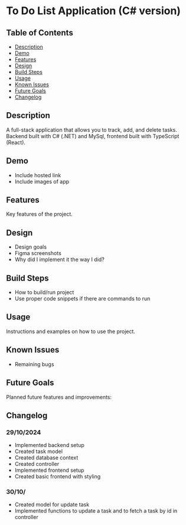 # To Do List Application (C# version)

## Table of Contents

- [Description](#description)
- [Demo](#demo)
- [Features](#features)
- [Design](#design)
- [Build Steps](#build-steps)
- [Usage](#usage)
- [Known Issues](#known-issues)
- [Future Goals](#future-goals)
- [Changelog](#changelog)

## Description

A full-stack application that allows you to track, add, and delete tasks. Backend built with C# (.NET) and MySql, frontend built with TypeScript (React).

## Demo

- Include hosted link
- Include images of app

## Features

Key features of the project.

## Design

- Design goals
- Figma screenshots
- Why did I implement it the way I did?

## Build Steps

- How to build/run project
- Use proper code snippets if there are commands to run

## Usage

Instructions and examples on how to use the project.

## Known Issues

- Remaining bugs

## Future Goals

Planned future features and improvements:

## Changelog

### 29/10/2024

- Implemented backend setup
- Created task model
- Created database context
- Created controller 
- Implemented frontend setup
- Created basic frontend with styling

### 30/10/

- Created model for update task
- Implemented functions to update a task and to fetch a task by id in controller 